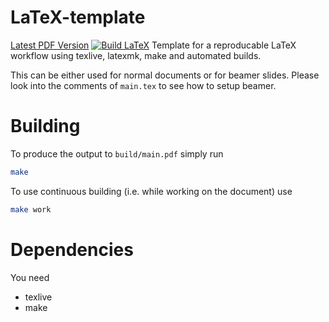 LaTeX-template
===
[Latest PDF Version](releases/latest/download/latex-template.pdf)
[![Build LaTeX](actions/workflows/build.yml/badge.svg)](actions/workflows/build.yml)
Template for a reproducable LaTeX workflow using texlive, latexmk, make and automated builds.

This can be either used for normal documents or for beamer slides.
Please look into the comments of `main.tex` to see how to setup beamer. 

# Building
To produce the output to `build/main.pdf` simply run
```sh
make
```

To use continuous building (i.e. while working on the document) use 
```sh
make work
```

# Dependencies 
You need 
- texlive 
- make
